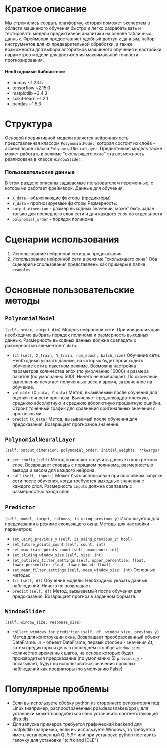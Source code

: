 # Краткое описание
Мы стремились создать платформу, которая поможет экспертам в области машинного обучения быстро и легко разрабатывать и тестировать модели предиктивной аналитики на основе табличных данных. Фреймворк предоставляет удобный доступ к данным, набор инструментов для их предварительной обработки, а также возможности для выбора алгоритмов машинного обучения и настройки параметров модели для достижения максимальной точности прогнозирования.
#### Необходимые библиотеки:
* numpy ~1.23.5
* tensorflow ~2.15.0
* matplotlib ~3.4.3
* scikit-learn ~1.2.1
* pandas ~1.5.3
# Структура
Основой предиктивной модели является нейронная сеть представленная классом `PolynomialModel`, которая состоит из слоёв - экземпляров класса `PolynomialNeuralLayer`.
Предиктивная модель также может работать в режиме "скользящего окна" эта возможность реализована в классе `WindowSlider`.
### Пользовательские данные
В этом разделе описаны задаваемые пользователем переменные, с которыми работает фреймворк.
Данные для обучения:
* `X_data` - объясняющие факторы (предикторы)
* `Y_data` - прогнозируемые факторы
Размерность:
* `output_dimension` - размер выходных значений, может быть задан только для последнего слоя сети и для каждого слоя по отдельности
* `polynomial_order` - порядок полинома
# Сценарии использования
1. Использование нейронной сети для предсказания
2. Использование нейронной сети в режиме "скользящего окна"
Оба сценария использования представлены как примеры в папке `examples`
# Основные пользовательские методы
## `PolynomialModel`
`(self, order, output_dim)`
Модель нейронной сети. При инициализации необходимо выбрать порядок полинома и размерность выходных данных. Размерность выходных данных должна совпадать с размерностью элементов `Y_data`.
*  `fit`
	`(self, X_train, Y_train, num_epoch, batch_size)`
	Обучение сети. Необходимо указать данные, на которых будет происходить обучение сети в пакетном режиме. Возможна настройка параметров количества эпох (по умолчанию 10000) и размера пакетов (по умолчанию 500).
	Ничего не возвращает. По окончании выполнения печатает полученные веса и время, затраченное на обучение.
* `validate`
	`(X_data, Y_data)`
	Метод, вызываемый после обучения для оценки точности прогноза.
	Вычисляет среднеквадратическую, среднюю абсолютную и среднюю абсолютную процентную ошибки. Строит точечный график для сравнения оригинальных значений с прогнозными.
* `predict`
	`(X_data)`
	Метод, вызываемый после обучения для предсказания.
	Возвращает прогнозное значение.
## `PolynomialNeuralLayer`
`(self, output_dimension, polynomial_order, initial_weights, **kwargs)`
*  `get_config`
	`(self)`
	Метод позволяет получить данные о конкретном слое. Возвращает словарь с порядком полинома, размерностью вывода и весом для каждого нейрона.
* `call`
	`(self, inputs)`
	Может быть использован при послойном запуске сети после обучения, когда требуются выходные значения с каждого слоя. Размерность `inputs` должна совпадать с размерностью входа слоя.
## `Predictor`
`(self, model, target, columns, is_using_previous_y)`
Используется для предсказания в режиме скользящего окна.
Методы для настройки параметров:
* `set_using_previous_y`
	`(self, is_using_previous_y: bool)`
* `set_future_points_count`
	`(self, count: int)`
* `set_max_train_points_count`
	`(self, maxcount: int)`
* `set_sliding_window_size`
	`(self, size: int)`
* `set_outliers_filter_settings`
	`(self, upper_percentile: float, lower_persentile: float, lower_bound: float)`
* `set_mean_filter_settings`
	`(self, mean_window_size: int)`
Основные методы:
*  `fit`
	`(self, df)`
	Обучение модели. Необходимо указать данные наблюдений.
	Ничего не возвращает.
* `predict`
	`(self, df)`
	Метод, вызываемый после обучения для предсказания.
	Возвращает прогноз в заданном формате.
## `WindowSlider`
`(self, window_size, response_size)`
*  `collect_windows_for_prediction`
	`(self, df, window_size, previous_y)`
	Метод для конструкции окна. Возвращает преобразованный объект DataFrame.
	`df` - объект DataFrame, первый столбец - значения $\Delta t$, затем предикторы и цель в последнем столбце
	`window_size` - количество временных шагов, на основе которых будет производиться предсказание (по умолчанию 5)
	`previous_y` - показывает, будут ли использоваться значения прошлых наблюдений как предикторы (по умолчанию False)

# Популярные проблемы

- Если вы используете сборку python из стороннего репозитория под Linux (например, распространённый ppa:deadsnakes/ppa), для установки может понадобиться явно установить соответствующий distutils
- Для запуска примеров требуется графический backend для matplotlib (например, если вы используете Windows, то требуется иметь установленный Qt 5.9+ или при установке python поставить галочку для установки "tcl/tk and IDLE")
